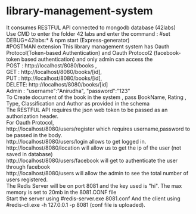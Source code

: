# library-management-system 
It consumes RESTFUL API connected to mongodb database (42labs)<br/>
Use CMD to enter the folder 42 labs and enter the command : #set DEBUG=42labs:* & npm start (Express-generator)<br />
#POSTMAN extension
This library management system has Oauth Protocol(Token-based Authentication) and Oauth Protocol2 (facebook-token based authentication) and only admin can access the <br /> POST : http://localhost/8080/books , <br />GET : http://localhost/8080/books/[id], <br />PUT : http://localhost/8080/books/[id], <br />DELETE: http://localhost/8080/books/[id]<br />
Admin : "username":"Anirudha", "password":"123"<br />
To Create document of the book in the system , pass BookName, Rating , Type, Classification and Author as provided in the schema<br />
The RESTFUL API requires the json web token to be passed as an authorization header.<br />
For Oauth Protocol,<br />
http://localhost/8080/users/register which requires username,password to be passed in the body.<br />
http://localhost/8080/users/login allows to get logged in.<br />
http://localhost/8080/location will allow us to get the ip of the user (not saved in database)<br />
http://localhost/8080/users/facebook will get to authenticate the user through facebook<br />
http://localhost/8080/users will allow the admin to see the total number of users registered.<br />
The Redis Server will be on port 8081 and the key used is "hi". The max memory is set to 20mb in the 8081.CONF file<br />
Start the server using #redis-server.exe 8081.conf
And the client using #redis-cli.exe -h 127.0.0.1 -p 8081 (conf file is uploaded).
